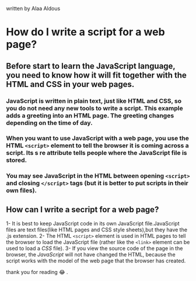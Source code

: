 written by Alaa Aldous
# How do I write a script for a web page?
## Before start to learn the JavaScript language, you need to know how it will fit together with the HTML and CSS in your web pages. 
### JavaScript is written in plain text, just like HTML and CSS, so you do not need any new tools to write a script. This example adds a greeting into an HTML page. The greeting changes depending on the time of day.
### When you want to use JavaScript with a web page, you use the HTML `<script>` element to tell the browser it is coming across a script. Its s re attribute tells people where the JavaScript file is stored. 
### You may see JavaScript in the HTML between opening `<script>` and closing `</script>` tags (but it is better to put scripts in their own files). 
## How can I write a secript for a web page?
1- It is best to keep JavaScript code in its own JavaScript
file.JavaScript files are text files(like HTML pages and
CSS style sheets),but they have the .js extension. 
2- The HTML `<script>` element is used in HTML pages
to tell the browser to load the JavaScript file (rather like
the `<link>` element can be used to load a *CSS* file). 
3- If you view the source code of the page in the browser,
the *JavaScript* will not have changed the HTML,
because the script works with the model of the web
page that the browser has created. 

thank you for reading :joy: .
